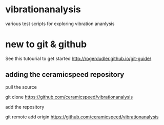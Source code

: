 # vibrationanalysis
various test scripts for exploring vibration ananlysis


# new to git & github
See this tutourial to get started
http://rogerdudler.github.io/git-guide/

## adding the ceramicspeed repository

pull the source

git clone https://github.com/ceramicspeed/vibrationanalysis

add the repository

git remote add origin https://github.com/ceramicspeed/vibrationanalysis
